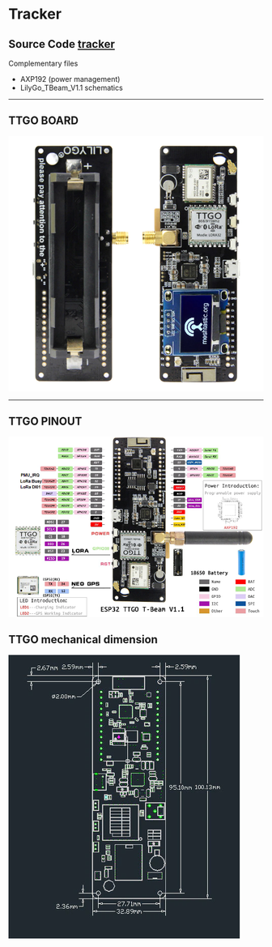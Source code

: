 # Tracker

## Source Code [tracker](https://github.com/lora-aprs/LoRa_APRS_Tracker) 

Complementary files

- AXP192 (power management)
- LilyGo_TBeam_V1.1 schematics

***
## TTGO BOARD

![TTGO](TTGO_upper_lower.png  "TTGO BOARD")

***

## TTGO PINOUT

![TTGO](TTGO_pinout.png  "TTGO PINOUT")

## TTGO mechanical dimension

![TTGO](TTGO_board.png  "mechanical dimension")


